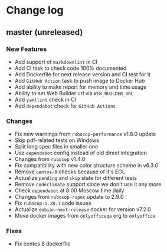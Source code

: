 # Change log

## master (unreleased)

### New Features

* Add support of `markdownlint` in CI
* Add CI task to check code 100% documented
* Add Dockerfile for next release version and CI test for it
* Add `GitHub Action` task to push image to Docker Hub
* Add ability to make report for memory and time usage
* Ability to set Web Builder url via `WEB_BUILDER_URL`
* Add `yamllint` check in CI
* Add `dependabot` check for `GitHub Actions`

### Changes

* Fix new warnings from `rubocop-performance` v1.8.0 update
* Skip pdf-related tests on Windows
* Split long spec files in smaller one
* Use `dependabot` config instead of old direct integration
* Changes from `rubocop` v1.4.0
* Fix compatibility with new color structure scheme in v6.3.0
* Remove `centos-8` checks because of it's EOL
* Actualize `pending` and `skip` state for different tests
* Remove `codeclimate` support since we don't use it any more
* Check `dependabot` at 8:00 Moscow time daily
* Changes from `rubocop-rspec` update to 2.9.0
* Fix `rubocop-1.28.1` code issues
* Actualize `debian-next-release` docker for version v7.2.0
* Move docker images from `onlyofficeqa` org to `onlyoffice`

### Fixes

* Fix centos 8 dockerfile
